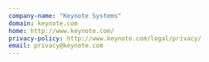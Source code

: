 ```yaml
---
company-name: "Keynote Systems"
domain: keynote.com
home: http://www.keynote.com/
privacy-policy: http://www.keynote.com/legal/privacy/
email: privacy@keynote.com
---
```





